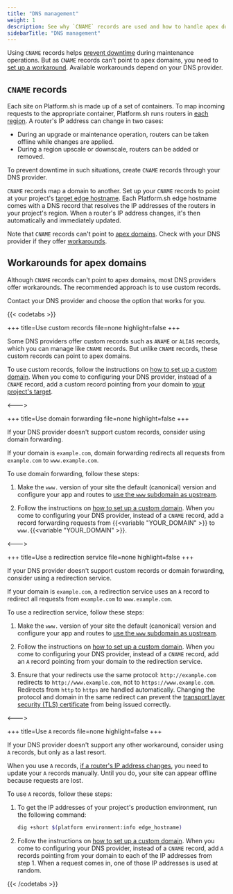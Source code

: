 ```yaml
---
title: "DNS management"
weight: 1
description: See why `CNAME` records are used and how to handle apex domains
sidebarTitle: "DNS management"
---
```

 
Using `CNAME` records helps [prevent downtime](#cname-records) during maintenance operations.
But as `CNAME` records can't point to apex domains,
you need to [set up a workaround](#workarounds-for-apex-domains).
Available workarounds depend on your DNS provider.

## `CNAME` records

Each site on Platform.sh is made up of a set of containers.
To map incoming requests to the appropriate container,
Platform.sh runs routers in [each region](../../development/regions.md).
A router's IP address can change in two cases:
- During an upgrade or maintenance operation, routers can be taken offline while changes are applied.
- During a region upscale or downscale, routers can be added or removed.

To prevent downtime in such situations,
create `CNAME` records through your DNS provider.
 
`CNAME` records map a domain to another.
Set up your `CNAME` records to point at your project's [target edge hostname](../../domains/steps/_index.md#2-get-the-target-for-your-project).
Each Platform.sh edge hostname comes with a DNS record
that resolves the IP addresses of the routers in your project's region.
When a router's IP address changes,
it's then automatically and immediately updated.

Note that `CNAME` records can't point to [apex domains](../../other/glossary.md#apex-domain).
Check with your DNS provider if they offer [workarounds](#workarounds-for-apex-domains).

## Workarounds for apex domains
 
Although `CNAME` records can't point to apex domains, most DNS providers offer workarounds.
The recommended approach is to use custom records.
 
Contact your DNS provider and choose the option that works for you.
 
{{< codetabs >}}
 
+++
title=Use custom records
file=none
highlight=false
+++
 
Some DNS providers offer custom records such as `ANAME` or `ALIAS` records,
which you can manage like `CNAME` records.
But unlike `CNAME` records, these custom records can point to apex domains.

To use custom records, follow the instructions on [how to set up a custom domain](./_index.md).
When you come to configuring your DNS provider, instead of a `CNAME` record,
add a custom record pointing from your domain to [your project's target](https://docs.platform.sh/domains/steps.html#2-get-the-target-for-your-project).
 
<--->
 
+++
title=Use domain forwarding
file=none
highlight=false
+++
 
If your DNS provider doesn't support custom records,
consider using domain forwarding.

If your domain is `example.com`, domain forwarding redirects all requests from `example.com` to `www.example.com`.

To use domain forwarding, follow these steps:

1.  Make the `www.` version of your site the default (canonical) version
    and configure your app and routes to [use the `www` subdomain as upstream](../../define-routes/_index.md).

2.  Follow the instructions on [how to set up a custom domain](./_index.md).
    When you come to configuring your DNS provider,
    instead of a `CNAME` record, add a record forwarding requests
    from {{<variable "YOUR_DOMAIN" >}} to `www.`{{<variable "YOUR_DOMAIN" >}}.
 
<--->
 
+++
title=Use a redirection service
file=none
highlight=false
+++
 
If your DNS provider doesn't support custom records or domain forwarding,
consider using a redirection service.
 
If your domain is `example.com`,
a redirection service uses an `A` record to redirect all requests from `example.com` to `www.example.com`.
 
To use a redirection service, follow these steps:
 
1.  Make the `www.` version of your site the default (canonical) version
    and configure your app and routes to [use the `www` subdomain as upstream](../../define-routes/_index.md).
 
2.  Follow the instructions on [how to set up a custom domain](./_index.md).
    When you come to configuring your DNS provider, instead of a `CNAME` record,
    add an `A` record pointing from your domain to the redirection service.
 
3.  Ensure that your redirects use the same protocol:
   `http://example.com` redirects to `http://www.example.com`, not to `https://www.example.com`.
    Redirects from `http` to `https` are handled automatically.
    Changing the protocol and domain in the same redirect can prevent the [transport layer security (TLS) certificate](../../other/glossary.md#transport-layer-security-tls)
    from being issued correctly.
 
<--->
 
+++
title=Use `A` records
file=none
highlight=false
+++
 
If your DNS provider doesn't support any other workaround,
consider using `A` records, but only as a last resort.
 
When you use `A` records, [if a router's IP address changes](#cname-records),
you need to update your `A` records manually.
Until you do, your site can appear offline because requests are lost.
 
To use `A` records, follow these steps:
 
1.  To get the IP addresses of your project's production environment, run the following command:
    ```bash
    dig +short $(platform environment:info edge_hostname)
    ```
 
2.  Follow the instructions on [how to set up a custom domain](./_index.md).
    When you come to configuring your DNS provider, instead of a `CNAME` record,
    add `A` records pointing from your domain to each of the IP addresses from step 1.
    When a request comes in, one of those IP addresses is used at random.
 
{{< /codetabs >}}
 

